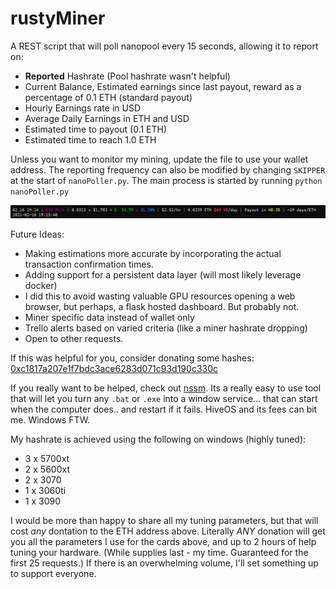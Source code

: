 # rustyMiner

A REST script that will poll nanopool every 15 seconds, allowing it to report on:
- <B>Reported</b> Hashrate (Pool hashrate wasn't helpful)
- Current Balance, Estimated earnings since last payout, reward as a percentage of 0.1 ETH (standard payout)
- Hourly Earnings rate in USD
- Average Daily Earnings in ETH and USD
- Estimated time to payout (0.1 ETH)
- Estimated time to reach 1.0 ETH

Unless you want to monitor my mining, update the file to use your wallet address. 
The reporting frequency can also be modified by changing `SKIPPER` at the start of `nanoPoller.py`.
The main process is started by running `python nanoPoller.py`



![Monitor Output](https://raw.githubusercontent.com/hapticPaper/rustyMiner/main/images/screenshot.PNG?token=AAFFO73ZQB7X7B6APUVXK3DAFRQR4)



Future Ideas:
- Making estimations more accurate by incorporating the actual transaction confirmation times. 
- Adding support for a persistent data layer (will most likely leverage docker)
- I did this to avoid wasting valuable GPU resources opening a web browser, but perhaps, a flask hosted dashboard. But probably not. 
- Miner specific data instead of wallet only
- Trello alerts based on varied criteria (like a miner hashrate dropping)
- Open to other requests. 


If this was helpful for you, consider donating some hashes: [0xc1817a207e1f7bdc3ace6283d071c93d190c330c](https://etherscan.io/address/0xc1817a207e1f7bdc3ace6283d071c93d190c330c)

If you really want to be helped, check out [nssm](https://nssm.cc/usage). Its a really easy to use tool that will let you turn any `.bat` or `.exe` into a window service... that can start when the computer does.. and restart if it fails. HiveOS and its fees can bit me. Windows FTW. 


My hashrate is achieved using the following on windows (highly tuned):
- 3 x 5700xt
- 2 x 5600xt
- 2 x 3070
- 1 x 3060ti
- 1 x 3090 

I would be more than happy to share all my tuning parameters, but that will cost *any* dontation to the ETH address above. Literally *ANY* donation will get you all the parameters I use for the cards above, and up to 2 hours of help tuning your hardware. (While supplies last - my time. Guaranteed for the first 25 requests.) If there is an overwhelming volume, I'll set something up to support everyone.